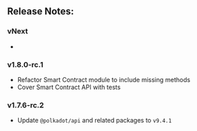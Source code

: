 ## Release Notes:

### vNext

-

### v1.8.0-rc.1

-   Refactor Smart Contract module to include missing methods
-   Cover Smart Contract API with tests

### v1.7.6-rc.2

-   Update `@polkadot/api` and related packages to `v9.4.1`
